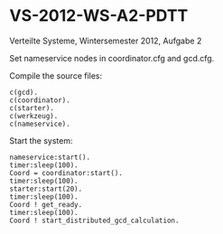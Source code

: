 VS-2012-WS-A2-PDTT
==================
Verteilte Systeme, Wintersemester 2012, Aufgabe 2

Set nameservice nodes in coordinator.cfg and gcd.cfg.

Compile the source files:

    c(gcd).
    c(coordinator).
    c(starter).
    c(werkzeug).
    c(nameservice).

Start the system:

    nameservice:start().
    timer:sleep(100).
    Coord = coordinator:start().
    timer:sleep(100).
    starter:start(20).
    timer:sleep(100).
    Coord ! get_ready.
    timer:sleep(100).
    Coord ! start_distributed_gcd_calculation.